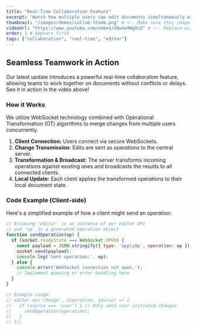 ```yaml
---
title: "Real-Time Collaboration Feature"
excerpt: "Watch how multiple users can edit documents simultaneously with our new real-time collaboration engine."
thumbnail: "/images/demos/collab-thumb.png" # <-- Make sure this image exists in public/images/demos/
videoUrl: "https://www.youtube.com/embed/dQw4w9WgXcQ" # <-- Replace with your ACTUAL YouTube/Vimeo embed URL
order: 1 # Appears first
tags: ["collaboration", "real-time", "editor"]
---
```


## Seamless Teamwork in Action

Our latest update introduces a powerful real-time collaboration feature, allowing teams to work together on documents without conflicts or delays. See it in action in the video above!

### How it Works

We utilize WebSocket technology combined with Operational Transformation (OT) algorithms to merge changes from multiple users concurrently.

1.  **Client Connection:** Users connect via secure WebSockets.
2.  **Change Transmission:** Edits are sent as operations to the central server.
3.  **Transformation & Broadcast:** The server transforms incoming operations against existing ones and broadcasts the results to all connected clients.
4.  **Local Update:** Each client applies the transformed operations to their local document state.

### Code Example (Client-side)

Here's a simplified example of how a client might send an operation:

```javascript
// Assuming 'editor' is an instance of our editor API
// and 'op' is a generated operation object
function sendOperation(op) {
  if (socket.readyState === WebSocket.OPEN) {
    const payload = JSON.stringify({ type: 'applyOp', operation: op });
    socket.send(payload);
    console.log('Sent operation:', op);
  } else {
    console.error('WebSocket connection not open.');
    // Implement queuing or error handling here
  }
}

// Example usage:
// editor.on('change', (operation, source) => {
//   if (source === 'user') { // Only send user-initiated changes
//     sendOperation(operation);
//   }
// });
```